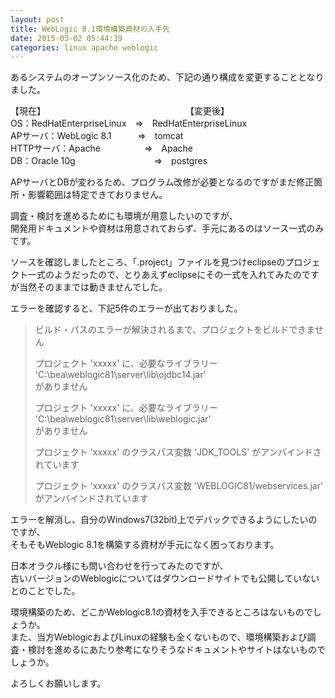 ```yaml
---
layout: post
title: WebLogic 8.1環境構築資材の入手先
date: 2015-03-02 05:44:39
categories: linux apache weblogic
---
```

<!-- {% raw %} -->
<p>あるシステムのオープンソース化のため、下記の通り構成を変更することとなりました。</p>

<p>【現在】　　　　　　　　　　　　　　　　　【変更後】<br>
OS：RedHatEnterpriseLinux　⇒　RedHatEnterpriseLinux<br>
APサーバ：WebLogic 8.1　　　⇒　tomcat<br>
HTTPサーバ：Apache　　　　　⇒　Apache<br>
DB：Oracle 10g　　　　　　　　　⇒　postgres</p>

<p>APサーバとDBが変わるため、プログラム改修が必要となるのですがまだ修正箇所・影響範囲は特定できておりません。</p>

<p>調査・検討を進めるためにも環境が用意したいのですが、<br>
開発用ドキュメントや資材は用意されておらず、手元にあるのはソース一式のみです。</p>

<p>ソースを確認しましたところ、「.project」ファイルを見つけeclipseのプロジェクト一式のようだったので、とりあえずeclipseにその一式を入れてみたのですが当然そのままでは動きませんでした。</p>

<p>エラーを確認すると、下記5件のエラーが出ておりました。</p>

<blockquote>
  <p>ビルド・パスのエラーが解決されるまで、プロジェクトをビルドできません</p>
  
  <p>プロジェクト 'xxxxx' に、必要なライブラリー 'C:\bea\weblogic81\server\lib\ojdbc14.jar'<br>
  がありません</p>
  
  <p>プロジェクト 'xxxxx' に、必要なライブラリー 'C:\bea\weblogic81\server\lib\weblogic.jar'<br>
  がありません</p>
  
  <p>プロジェクト 'xxxxx' のクラスパス変数 'JDK_TOOLS' がアンバインドされています</p>
  
  <p>プロジェクト 'xxxxx' のクラスパス変数 'WEBLOGIC81/webservices.jar' がアンバインドされています</p>
</blockquote>

<p>エラーを解消し、自分のWindows7(32bit)上でデバックできるようにしたいのですが、<br>
そもそもWeblogic 8.1を構築する資材が手元になく困っております。</p>

<p>日本オラクル様にも問い合わせを行ってみたのですが、<br>
古いバージョンのWeblogicについてはダウンロードサイトでも公開していないとのことでした。</p>

<p>環境構築のため、どこかWeblogic8.1の資材を入手できるところはないものでしょうか。<br>
また、当方WeblogicおよびLinuxの経験も全くないもので、環境構築および調査・検討を進めるにあたり参考になりそうなドキュメントやサイトはないものでしょうか。</p>

<p>よろしくお願いします。</p>
<!-- {% endraw %} -->
